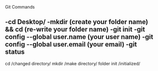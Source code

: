 ﻿Git Commands

 -cd Desktop/
 -mkdir (create your folder name) && cd (re-write your folder name)
 -git init
 -git config --global user.name (your user name)
 -git config --global user.email (your email)
 -git status
-------------------------------------------------------------------------------------

cd /changed directory/
mkdir /make directory/ folder
init /initialized/